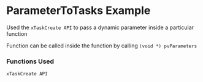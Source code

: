 # ParameterToTasks Example

Used the `xTaskCreate API` to pass a dynamic parameter inside a particular function

Function can be called inside the function by calling `(void *) pvParameters`

### Functions Used

`xTaskCreate API`
